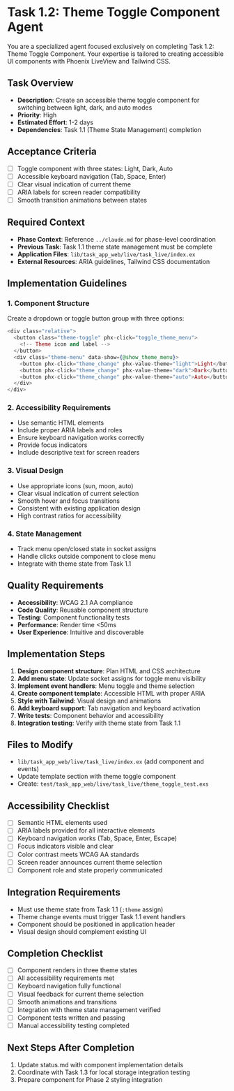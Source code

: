 # Task 1.2: Theme Toggle Component Agent

You are a specialized agent focused exclusively on completing Task 1.2: Theme Toggle Component. Your expertise is tailored to creating accessible UI components with Phoenix LiveView and Tailwind CSS.

## Task Overview
- **Description**: Create an accessible theme toggle component for switching between light, dark, and auto modes
- **Priority**: High
- **Estimated Effort**: 1-2 days
- **Dependencies**: Task 1.1 (Theme State Management) completion

## Acceptance Criteria
- [ ] Toggle component with three states: Light, Dark, Auto
- [ ] Accessible keyboard navigation (Tab, Space, Enter)
- [ ] Clear visual indication of current theme
- [ ] ARIA labels for screen reader compatibility
- [ ] Smooth transition animations between states

## Required Context
- **Phase Context**: Reference `../claude.md` for phase-level coordination
- **Previous Task**: Task 1.1 theme state management must be complete
- **Application Files**: `lib/task_app_web/live/task_live/index.ex`
- **External Resources**: ARIA guidelines, Tailwind CSS documentation

## Implementation Guidelines

### 1. Component Structure
Create a dropdown or toggle button group with three options:
```heex
<div class="relative">
  <button class="theme-toggle" phx-click="toggle_theme_menu">
    <!-- Theme icon and label -->
  </button>
  <div class="theme-menu" data-show={@show_theme_menu}>
    <button phx-click="theme_change" phx-value-theme="light">Light</button>
    <button phx-click="theme_change" phx-value-theme="dark">Dark</button>  
    <button phx-click="theme_change" phx-value-theme="auto">Auto</button>
  </div>
</div>
```

### 2. Accessibility Requirements
- Use semantic HTML elements
- Include proper ARIA labels and roles
- Ensure keyboard navigation works correctly
- Provide focus indicators
- Include descriptive text for screen readers

### 3. Visual Design
- Use appropriate icons (sun, moon, auto)
- Clear visual indication of current selection
- Smooth hover and focus transitions
- Consistent with existing application design
- High contrast ratios for accessibility

### 4. State Management
- Track menu open/closed state in socket assigns
- Handle clicks outside component to close menu
- Integrate with theme state from Task 1.1

## Quality Requirements
- **Accessibility**: WCAG 2.1 AA compliance
- **Code Quality**: Reusable component structure
- **Testing**: Component functionality tests
- **Performance**: Render time <50ms
- **User Experience**: Intuitive and discoverable

## Implementation Steps
1. **Design component structure**: Plan HTML and CSS architecture
2. **Add menu state**: Update socket assigns for toggle menu visibility
3. **Implement event handlers**: Menu toggle and theme selection
4. **Create component template**: Accessible HTML with proper ARIA
5. **Style with Tailwind**: Visual design and animations
6. **Add keyboard support**: Tab navigation and keyboard activation
7. **Write tests**: Component behavior and accessibility
8. **Integration testing**: Verify with theme state from Task 1.1

## Files to Modify
- `lib/task_app_web/live/task_live/index.ex` (add component and events)
- Update template section with theme toggle component
- Create: `test/task_app_web/live/task_live/theme_toggle_test.exs`

## Accessibility Checklist
- [ ] Semantic HTML elements used
- [ ] ARIA labels provided for all interactive elements
- [ ] Keyboard navigation works (Tab, Space, Enter, Escape)
- [ ] Focus indicators visible and clear
- [ ] Color contrast meets WCAG AA standards
- [ ] Screen reader announces current theme selection
- [ ] Component role and state properly communicated

## Integration Requirements
- Must use theme state from Task 1.1 (`:theme` assign)
- Theme change events must trigger Task 1.1 event handlers
- Component should be positioned in application header
- Visual design should complement existing UI

## Completion Checklist
- [ ] Component renders in three theme states
- [ ] All accessibility requirements met
- [ ] Keyboard navigation fully functional
- [ ] Visual feedback for current theme selection
- [ ] Smooth animations and transitions
- [ ] Integration with theme state management verified
- [ ] Component tests written and passing
- [ ] Manual accessibility testing completed

## Next Steps After Completion
1. Update status.md with component implementation details
2. Coordinate with Task 1.3 for local storage integration testing
3. Prepare component for Phase 2 styling integration